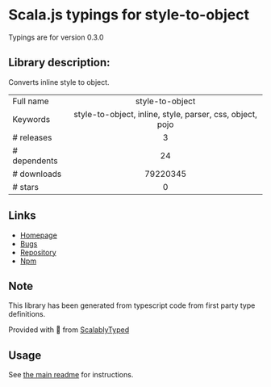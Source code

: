 
# Scala.js typings for style-to-object

Typings are for version 0.3.0

## Library description:
Converts inline style to object.

|                    |                 |
| ------------------ | :-------------: |
| Full name          | style-to-object |
| Keywords           | style-to-object, inline, style, parser, css, object, pojo |
| # releases         | 3 |
| # dependents       | 24 |
| # downloads        | 79220345 |
| # stars            | 0 |

## Links
- [Homepage](https://github.com/remarkablemark/style-to-object#readme)
- [Bugs](https://github.com/remarkablemark/style-to-object/issues)
- [Repository](https://github.com/remarkablemark/style-to-object)
- [Npm](https://www.npmjs.com/package/style-to-object)
    


## Note
This library has been generated from typescript code from first party type definitions.

Provided with :purple_heart: from [ScalablyTyped](https://github.com/oyvindberg/ScalablyTyped)

## Usage
See [the main readme](../../readme.md) for instructions.


